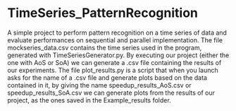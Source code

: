 # TimeSeries_PatternRecognition
A simple project to perform pattern recognition on a time series of data and evaluate performances on sequential and parallel implementation.
The file mockseries_data.csv contains the time series used in the program, generated with TimeSeriesGenerator.py.
By executing our project (either the one with AoS or SoA) we can generate a .csv file containing the results of our experiments.
The file plot_results.py is a script that when you launch asks for the name of a .csv file and generate plots based on the data contained in it, by giving the name speedup_results_AoS.csv or speedup_results_SoA.csv we can generate plots from the results of our project, as the ones saved in the Example_results folder.

